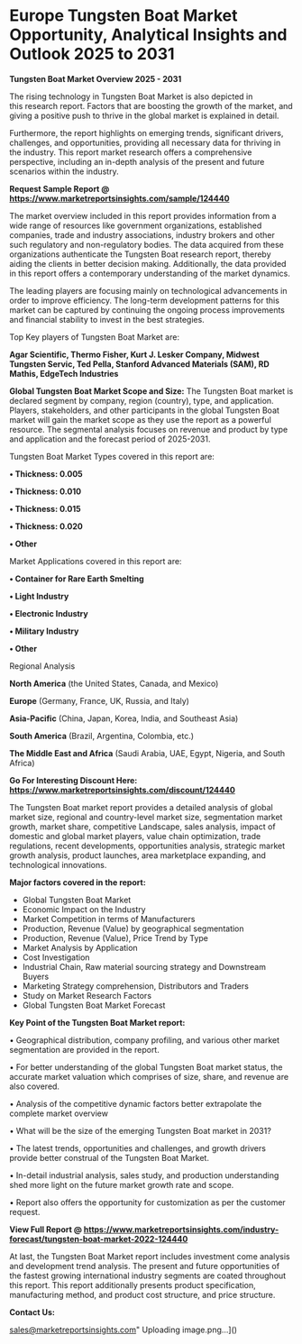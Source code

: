 # Europe Tungsten Boat Market Opportunity, Analytical Insights and Outlook 2025 to 2031

<Strong> Tungsten Boat Market Overview 2025 - 2031</strong>

The rising technology in Tungsten Boat Market is also depicted in this research report. Factors that are boosting the growth of the market, and giving a positive push to thrive in the global market is explained in detail.

Furthermore, the report highlights on emerging trends, significant drivers, challenges, and opportunities, providing all necessary data for thriving in the industry. This report market research offers a comprehensive perspective, including an in-depth analysis of the present and future scenarios within the industry.

<strong>Request Sample Report @ <a href=https://www.marketreportsinsights.com/sample/124440>https://www.marketreportsinsights.com/sample/124440</a></strong>

The market overview included in this report provides information from a wide range of resources like government organizations, established companies, trade and industry associations, industry brokers and other such regulatory and non-regulatory bodies. The data acquired from these organizations authenticate the Tungsten Boat research report, thereby aiding the clients in better decision making. Additionally, the data provided in this report offers a contemporary understanding of the market dynamics.

The leading players are focusing mainly on technological advancements in order to improve efficiency. The long-term development patterns for this market can be captured by continuing the ongoing process improvements and financial stability to invest in the best strategies.

Top Key players of Tungsten Boat Market are:

<strong>Agar Scientific, Thermo Fisher, Kurt J. Lesker Company, Midwest Tungsten Servic, Ted Pella, Stanford Advanced Materials (SAM), RD Mathis, EdgeTech Industries</strong>

<strong><b>Global Tungsten Boat Market Scope and Size:</b></strong>
The Tungsten Boat market is declared segment by company, region (country), type, and application. Players, stakeholders, and other participants in the global Tungsten Boat market will gain the market scope as they use the report as a powerful resource. The segmental analysis focuses on revenue and product by type and application and the forecast period of 2025-2031.

Tungsten Boat Market Types covered in this report are:

<strong>• Thickness: 0.005

• Thickness: 0.010

• Thickness: 0.015

• Thickness: 0.020

• Other</strong>

Market Applications covered in this report are:

<strong>• Container for Rare Earth Smelting

• Light Industry

• Electronic Industry

• Military Industry

• Other</strong> 

Regional Analysis

<strong>North America</strong> (the United States, Canada, and Mexico)

<strong>Europe</strong> (Germany, France, UK, Russia, and Italy)

<strong>Asia-Pacific</strong> (China, Japan, Korea, India, and Southeast Asia)

<strong>South America</strong> (Brazil, Argentina, Colombia, etc.)

<strong>The Middle East and Africa</strong> (Saudi Arabia, UAE, Egypt, Nigeria, and South Africa)

<strong>Go For Interesting Discount Here: <a href=https://www.marketreportsinsights.com/discount/124440>https://www.marketreportsinsights.com/discount/124440</a></strong>

The Tungsten Boat market report provides a detailed analysis of global market size, regional and country-level market size, segmentation market growth, market share, competitive Landscape, sales analysis, impact of domestic and global market players, value chain optimization, trade regulations, recent developments, opportunities analysis, strategic market growth analysis, product launches, area marketplace expanding, and technological innovations.

<strong><b>Major factors covered in the report:</b></strong>
<ul>
  <li>Global Tungsten Boat Market </li>
  <li>Economic Impact on the Industry</li>
  <li>Market Competition in terms of Manufacturers</li>
  <li>Production, Revenue (Value) by geographical segmentation</li>
  <li>Production, Revenue (Value), Price Trend by Type</li>
  <li>Market Analysis by Application</li>
  <li>Cost Investigation</li>
  <li>Industrial Chain, Raw material sourcing strategy and Downstream Buyers</li>
  <li>Marketing Strategy comprehension, Distributors and Traders</li>
  <li>Study on Market Research Factors</li>
  <li>Global Tungsten Boat Market Forecast</li>
</ul>

<strong><b>Key Point of the Tungsten Boat Market report:</b></strong>

• Geographical distribution, company profiling, and various other market segmentation are provided in the report.

• For better understanding of the global Tungsten Boat market status, the accurate market valuation which comprises of size, share, and revenue are also covered.

• Analysis of the competitive dynamic factors better extrapolate the complete market overview

• What will be the size of the emerging Tungsten Boat market in 2031?

• The latest trends, opportunities and challenges, and growth drivers provide better construal of the Tungsten Boat Market.

• In-detail industrial analysis, sales study, and production understanding shed more light on the future market growth rate and scope.

• Report also offers the opportunity for customization as per the customer request.

<strong><b>View Full Report @ <a href=https://www.marketreportsinsights.com/industry-forecast/tungsten-boat-market-2022-124440>https://www.marketreportsinsights.com/industry-forecast/tungsten-boat-market-2022-124440</a></b></strong>


At last, the Tungsten Boat Market report includes investment come analysis and development trend analysis. The present and future opportunities of the fastest growing international industry segments are coated throughout this report. This report additionally presents product specification, manufacturing method, and product cost structure, and price structure.

<strong>Contact Us:</strong>

sales@marketreportsinsights.com"
Uploading image.png…]()
